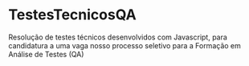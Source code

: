 # TestesTecnicosQA
Resolução de testes técnicos desenvolvidos com Javascript, para candidatura a uma vaga nosso processo seletivo para a Formação em Análise de Testes (QA)
